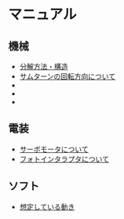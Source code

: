 # マニュアル

## 機械
- [分解方法・構造]()
- [サムターンの回転方向について]()
- []()
- []()
- []()

## 電装
- [サーボモータについて]()
- [フォトインタラプタについて]()

## ソフト
- [想定している動き]()